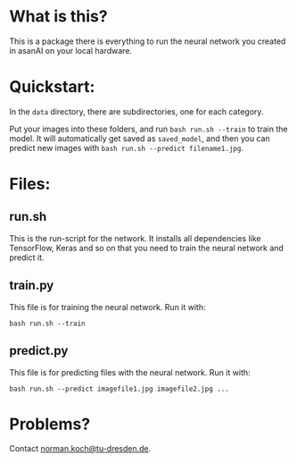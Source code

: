 # What is this?

This is a package there is everything to run the neural network you created in asanAI on your local hardware.

# Quickstart:

In the `data` directory, there are subdirectories, one for each category.

Put your images into these folders, and run `bash run.sh --train` to train the model. It will automatically get saved as `saved_model`, and then you can predict new images with `bash run.sh --predict filename1.jpg`.

# Files:

## run.sh

This is the run-script for the network. It installs all dependencies like TensorFlow, Keras and so on that you need to train the neural network and predict it.

## train.py

This file is for training the neural network. Run it with:

```
bash run.sh --train
```

## predict.py

This file is for predicting files with the neural network. Run it with:

```
bash run.sh --predict imagefile1.jpg imagefile2.jpg ...
```

# Problems?

Contact <norman.koch@tu-dresden.de>.
